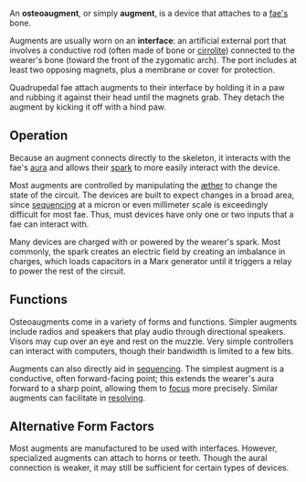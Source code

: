 An **osteoaugment**, or simply **augment**, is a device that attaches to a [fae's](<../Æther/Fae.md>) bone.

Augments are usually worn on an **interface**: an artificial external port that involves a conductive rod (often made of bone or [cirrolite](<./Cirrolite.md>)) connected to the wearer's bone (toward the front of the zygomatic arch). The port includes at least two opposing magnets, plus a membrane or cover for protection.

Quadrupedal fae attach augments to their interface by holding it in a paw and rubbing it against their head until the magnets grab. They detach the augment by kicking it off with a hind paw.

## Operation
Because an augment connects directly to the skeleton, it interacts with the fae's [aura](<../Æther/Aura.md>) and allows their [spark](<../Æther/Spark.md>) to more easily interact with the device.

Most augments are controlled by manipulating the [æther](<../Æther/Æther.md>) to change the state of the circuit. The devices are built to expect changes in a broad area, since [sequencing](<../Æther/Sequencing.md>) at a micron or even millimeter scale is exceedingly difficult for most fae. Thus, must devices have only one or two inputs that a fae can interact with.

Many devices are charged with or powered by the wearer's spark. Most commonly, the spark creates an electric field by creating an imbalance in charges, which loads capacitors in a Marx generator until it triggers a relay to power the rest of the circuit.

## Functions
Osteoaugments come in a variety of forms and functions. Simpler augments include radios and speakers that play audio through directional speakers. Visors may cup over an eye and rest on the muzzle. Very simple controllers can interact with computers, though their bandwidth is limited to a few bits.

Augments can also directly aid in [sequencing](<../Æther/Sequencing.md>). The simplest augment is a conductive, often forward-facing point; this extends the wearer's aura forward to a sharp point, allowing them to [focus](<../Æther/Focusing.md>) more precisely. Similar augments can facilitate in [resolving](<../Æther/Resolving.md>).

## Alternative Form Factors
Most augments are manufactured to be used with interfaces. However, specialized augments can attach to horns or teeth. Though the aural connection is weaker, it may still be sufficient for certain types of devices.